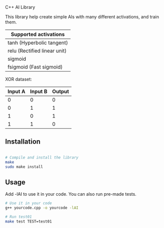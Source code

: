 C++ AI Library

This library help create simple AIs with many different activations, and train them.

| Supported activations               |
|-------------------------------------|
| tanh        (Hyperbolic tangent)    |
| relu        (Rectified linear unit) |
| sigmoid                             |
| fsigmoid    (Fast sigmoid)          |

XOR dataset:

| Input A | Input B | Output |
|---------|---------|--------|
| 0       | 0       | 0      |
| 0       | 1       | 1      |
| 1       | 0       | 1      |
| 1       | 1       | 0      |

Installation
------------

```bash

# Compile and install the library
make
sudo make install

```

Usage
-----

Add -lAI to use it in your code. You can also run pre-made tests.

```bash
# Use it in your code
g++ yourcode.cpp -o yourcode -lAI

# Run test01
make test TEST=test01

